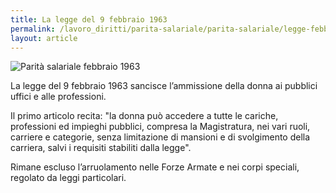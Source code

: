 ```yaml
---
title: La legge del 9 febbraio 1963
permalink: /lavoro_diritti/parita-salariale/parita-salariale/legge-febbraio-1963
layout: article
---
```


![Parità salariale febbraio 1963](../../images/lavoro_diritti/parita-salariale/parita-salariale-7.jpg)


La legge del 9 febbraio 1963 sancisce l’ammissione della donna ai pubblici uffici e alle professioni.

Il primo articolo recita: "la donna può accedere a tutte le cariche, professioni ed impieghi pubblici, compresa la Magistratura, nei vari ruoli, carriere e categorie, senza limitazione di mansioni e di svolgimento della carriera, salvi i requisiti stabiliti dalla legge".

Rimane escluso l’arruolamento nelle Forze Armate e nei corpi speciali, regolato da leggi particolari.
